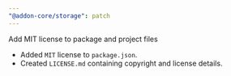 ```yaml
---
"@addon-core/storage": patch
---
```


Add MIT license to package and project files

- Added `MIT` license to `package.json`.
- Created `LICENSE.md` containing copyright and license details.
